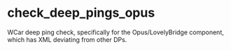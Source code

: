 # check_deep_pings_opus
WCar deep ping check, specifically for the Opus/LovelyBridge component, which has XML deviating from other DPs.

